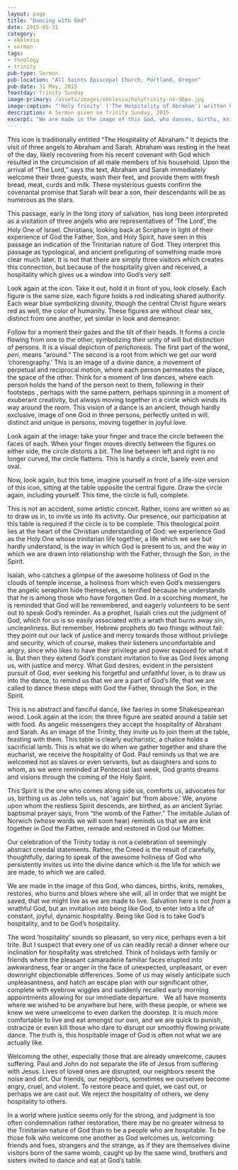 ```yaml
---
layout: page
title: "Dancing with God"
date: 2015-05-31
category:
- ekklesia
- sermon
tags:
- theology
- trinity
pub-type: Sermon
pub-location: "All Saints Episcopal Church, Portland, Oregon"
pub-date: 31 May, 2015
feastday: Trinity Sunday
image-primary: /assets/images/ekklesia/holytrinity-ns-96px.jpg
image-caption: "'Holy Trinity' ('The Hospitality of Abraham') written by a Nun of New Skete."
description: A Sermon given on Trinity Sunday, 2015
excerpt: "We are made in the image of this God, who dances, births, knits, remakes, restores, who burns and blows where she will, all in order that we might be saved, that we might live as we are made to live. Salvation here is not *from* a wrathful God, but an invitation *into* being like God, to enter into a life of constant, joyful, dynamic hospitality. Being like God is to take God’s hospitality, and to be God’s hospitality."
---
```


This icon is traditionally entitled “The Hospitality of Abraham.” It depicts the visit of three angels to Abraham and Sarah. Abraham was resting in the heat of the day, likely recovering from his recent covenant with God which resulted in the circumcision of all male members of his household. Upon the arrival of “The Lord,” says the text, Abraham and Sarah immediately welcome their three guests, wash their feet, and provide them with fresh bread, meat, curds and milk. These mysterious guests confirm the covenantal promise that Sarah will bear a son, their descendants will be as numerous as the stars.

This passage, early in the long story of salvation, has long been interpreted as a visitation of three angels who are representatives of ‘The Lord’, the Holy One of Israel.<sup>⁠</sup> Christians, looking back at Scripture in light of their experience of God the Father, Son, and Holy Spirit, have seen in this passage an indication of the Trinitarian nature of God. They interpret this passage as typological, and ancient prefiguring of something made more clear much later. It is not that there are simply three visitors which creates this connection, but because of the hospitality given and received, a hospitality which gives us a window into God’s very self.

Look again at the icon. Take it out, hold it in front of you, look closely. Each figure is the same size, each figure holds a rod indicating shared authority. Each wear blue symbolizing divinity, though the central Christ figure wears red as well, the color of humanity. These figures are without clear sex, distinct from one another, yet similar in look and demeanor.

Follow for a moment their gazes and the tilt of their heads. It forms a circle flowing from one to the other, symbolizing their unity of will but distinction of persons. It is a visual depiction of <em>perichoresis</em>. The first part of the word, <em>peri</em>, means “around.” The second is a root from which we get our word ‘choreography.’ This is an image of a divine dance, a movement of perpetual and reciprocal motion, where each person permeates the place, the space of the other. Think for a moment of line dances, where each person holds the hand of the person next to them, following in their footsteps , perhaps with the same pattern, perhaps spinning in a moment of exuberant creativity, but always moving together in a circle which winds its way around the room. This vision of a dance is an ancient, though hardly exclusive, image of one God in three persons, perfectly united in will, distinct and unique in persons, moving together in joyful love.

Look again at the image: take your finger and trace the circle between the faces of each. When your finger moves directly between the figures on either side, the circle distorts a bit. The line between left and right is no longer curved, the circle flattens. This is hardly a circle, barely even and oval.

Now, look again, but this time, imagine yourself in front of a life-size version of this icon, sitting at the table opposite the central figure. Draw the circle again, including yourself. This time, the circle is full, complete.

This is not an accident, some artistic conceit. Rather, icons are written so as to draw us in, to invite us into its activity. Our presence, our participation at this table is required if the circle is to be complete. This theological point lies at the heart of the Christian understanding of God: we experience God as the Holy One whose trinitarian life together, a life which we see but hardly understand, is the way in which God is present to us, and the way in which we are drawn into relationship with the Father, through the Son, in the Spirit.

Isaiah, who catches a glimpse of the awesome holiness of God in the clouds of temple incense, a holiness from which even God’s messengers the angelic seraphim hide themselves, is terrified because he understands that he is among those who have forgotten God. In a scorching moment, he is reminded that God will be remembered, and eagerly volunteers to be sent out to speak God’s reminder. As a prophet, Isaiah cries out the judgment of God, which for us is so easily associated with a wrath that burns away sin, uncleanliness. But remember, Hebrew prophets do two things without fail: they point out our lack of justice and mercy towards those without privilege and security, which of course, makes their listeners uncomfortable and angry, since who likes to have their privilege and power exposed for what it is. But then they extend God’s constant invitation to live as God lives among us, with justice and mercy. What God desires, evident in the persistent pursuit of God, ever seeking his forgetful and unfaithful lover, is to draw us into the dance, to remind us that we are a part of God’s life, that we are called to dance these steps with God the Father, through the Son, in the Spirit.

This is no abstract and fanciful dance, like faeries in some Shakespearean wood. Look again at the icon: the three figure are seated around a table set with food. As angelic messengers they accept the hospitality of Abraham and Sarah. As an image of the Trinity, they invite us to join them at the table, feasting with them. This table is clearly eucharistic, a chalice holds a sacrificial lamb. This is what we do when we gather together and share the eucharist, we receive the hospitality of God. Paul reminds us that we are welcomed not as slaves or even servants, but as daughters and sons to whom, as we were reminded at Pentecost last week, God grants dreams and visions through the coming of the Holy Spirit.

This Spirit is the one who comes along side us, comforts us, advocates for us, birthing us as John tells us, not ‘again’ but ‘from above.’ We, anyone upon whom the restless Spirit descends, are birthed, as an ancient Syriac baptismal prayer says, from “the womb of the Father.” The imitable Julian of Norwich (whose words we will soon hear) reminds us that we are knit together in God the Father, remade and restored in God our Mother.

Our celebration of the Trinity today is not a celebration of seemingly abstract creedal statements. Rather, the Creed is the result of carefully, thoughtfully, daring to speak of the awesome holiness of God who persistently invites us into the divine dance which is the life for which we are made, to which we are called.

We are made in the image of this God, who dances, births, knits, remakes, restores, who burns and blows where she will, all in order that we might be saved, that we might live as we are made to live. Salvation here is not *from* a wrathful God, but an invitation *into* being like God, to enter into a life of constant, joyful, dynamic hospitality. Being like God is to take God’s hospitality, and to be God’s hospitality.

The word ‘hospitality’ sounds so pleasant, so very nice, perhaps even a bit trite. But I suspect that every one of us can readily recall a dinner where our inclination for hospitality was stretched. Think of holidays with family or friends where the pleasant camaraderie familiar faces erupted into awkwardness, fear or anger in the face of unexpected, unpleasant, or even downright objectionable differences. Some of us may wisely anticipate such unpleasantness, and hatch an escape plan with our significant other, complete with eyebrow wiggles and suddenly recalled early morning appointments allowing for our immediate departure.   We all have moments where we wished to be anywhere but here, with these people, or where we knew we were unwelcome to even darken the doorstep. It is much more comfortable to live and eat amongst our own, and we are quick to punish, ostracize or even kill those who dare to disrupt our smoothly flowing private dance. The truth is, this hospitable image of God is often not what we are actually like.

Welcoming the other, especially those that are already unwelcome, causes suffering. Paul and John do not separate the life of Jesus from suffering with Jesus. Lives of loved ones are disrupted, our neighbors resent the noise and dirt. Our friends, our neighbors, sometimes we ourselves become angry, cruel, and violent. To restore peace and quiet, we cast out, or perhaps we are cast out. We reject the hospitality of others, we deny hospitality to others.

In a world where justice seems only for the strong, and judgment is too often condemnation rather restoration, there may be no greater witness to the Trinitarian nature of God than to be a people who are hospitable. To be those folk who welcome one another as God welcomes us, welcoming friends and foes, strangers and the strange, as if they are themselves divine visitors born of the same womb, caught up by the same wind, brothers and sisters invited to dance and eat at God’s table.
